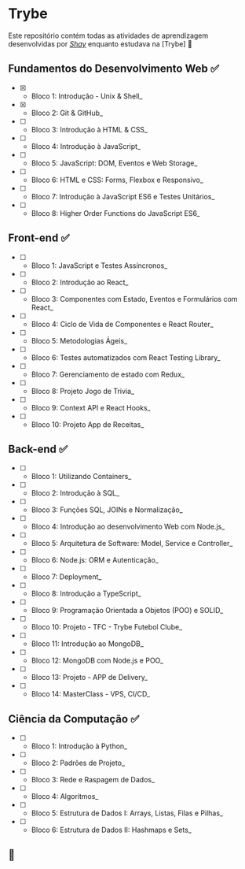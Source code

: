 # Trybe

Este repositório contém todas as atividades de aprendizagem desenvolvidas por _[Shay](https://www.linkedin.com/in/shaylopes/)_ enquanto estudava na [Trybe] :rocket:


## Fundamentos do Desenvolvimento Web :white_check_mark:

- [x] - Bloco 1: Introdução - Unix & Shell_
- [x] - Bloco 2: Git & GitHub_
- [ ] - Bloco 3: Introdução à HTML & CSS_
- [ ] - Bloco 4: Introdução à JavaScript_
- [ ] - Bloco 5: JavaScript: DOM, Eventos e Web Storage_
- [ ] - Bloco 6: HTML e CSS: Forms, Flexbox e Responsivo_
- [ ] - Bloco 7: Introdução à JavaScript ES6 e Testes Unitários_
- [ ] - Bloco 8: Higher Order Functions do JavaScript ES6_

## Front-end :white_check_mark:

- [ ] - Bloco 1: JavaScript e Testes Assíncronos_
- [ ] - Bloco 2: Introdução ao React_
- [ ] - Bloco 3: Componentes com Estado, Eventos e Formulários com React_
- [ ] - Bloco 4: Ciclo de Vida de Componentes e React Router_
- [ ] - Bloco 5: Metodologias Ágeis_
- [ ] - Bloco 6: Testes automatizados com React Testing Library_
- [ ] - Bloco 7: Gerenciamento de estado com Redux_
- [ ] - Bloco 8: Projeto Jogo de Trivia_
- [ ] - Bloco 9: Context API e React Hooks_
- [ ] - Bloco 10: Projeto App de Receitas_

## Back-end :white_check_mark:

- [ ] - Bloco 1: Utilizando Containers_
- [ ] - Bloco 2: Introdução à SQL_
- [ ] - Bloco 3: Funções SQL, JOINs e Normalização_
- [ ] - Bloco 4: Introdução ao desenvolvimento Web com Node.js_
- [ ] - Bloco 5: Arquitetura de Software: Model, Service e Controller_
- [ ] - Bloco 6: Node.js: ORM e Autenticação_
- [ ] - Bloco 7: Deployment_
- [ ] - Bloco 8: Introdução a TypeScript_
- [ ] - Bloco 9: Programação Orientada a Objetos (POO) e SOLID_
- [ ] - Bloco 10: Projeto - TFC - Trybe Futebol Clube_
- [ ] - Bloco 11: Introdução ao MongoDB_
- [ ] - Bloco 12: MongoDB com Node.js e POO_
- [ ] - Bloco 13: Projeto - APP de Delivery_
- [ ] - Bloco 14: MasterClass - VPS, CI/CD_

## Ciência da Computação :white_check_mark:

- [ ] - Bloco 1: Introdução à Python_
- [ ] - Bloco 2: Padrões de Projeto_
- [ ] - Bloco 3: Rede e Raspagem de Dados_
- [ ] - Bloco 4: Algoritmos_
- [ ] - Bloco 5: Estrutura de Dados I: Arrays, Listas, Filas e Pilhas_
- [ ] - Bloco 6: Estrutura de Dados II: Hashmaps e Sets_

## :rocket: